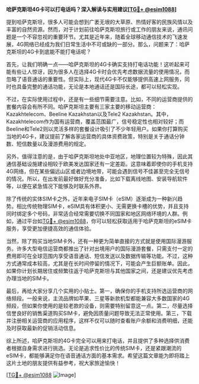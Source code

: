 **哈萨克斯坦4G卡可以打电话吗？深入解读与实用建议[[TG💪+ @esim1088](https://t.me/s/esim1088)]**

提到哈萨克斯坦，很多人可能会想到广袤无垠的大草原、热情好客的民族风情以及丰富的自然资源。然而，对于计划前往哈萨克斯坦旅行或工作的朋友来说，通讯问题是一个不容忽视的重要环节。尤其是近年来，随着全球移动通信技术的飞速发展，4G网络已经成为我们日常生活中不可或缺的一部分。那么，问题来了：哈萨克斯坦的4G卡到底能不能打电话呢？

首先，让我们明确一点——哈萨克斯坦的4G卡确实支持打电话功能！这听起来可能有些让人惊讶，因为很多人在选择4G卡时会优先考虑数据流量的使用情况，而忽略了语音通话的重要性。但实际上，现代4G卡不仅能够提供高速上网服务，同时也具备完整的通话功能，无论是本地通话还是国际长途，都可以轻松实现。

不过，在实际使用过程中，还是有一些细节需要注意。比如，不同的运营商提供的套餐内容会有所不同。哈萨克斯坦主要有三家主要的移动运营商：Kazakhtelecom、Beeline Kazakhstan以及Tele2 Kazakhstan。其中，Kazakhtelecom作为国有运营商，覆盖范围最广，信号稳定性也相对较好；而Beeline和Tele2则以灵活多样的套餐设计吸引了不少年轻用户。如果你打算购买当地的4G卡，建议提前了解各家运营商的具体资费政策，特别是关于通话分钟数、短信数量以及漫游费用的规定。

另外，值得注意的是，由于哈萨克斯坦地处中亚地区，地理位置较为特殊，因此其通信基础设施建设相较于欧美发达国家还有一定差距。这意味着即使你的手机支持4G网络，但在某些偏远山区或者边境地带，可能会遇到信号不佳甚至完全无信号的情况。所以，在出发前最好做好充分准备，比如下载离线地图、安装导航软件等，以便在紧急情况下能够及时联系外界。

除了传统的实体SIM卡之外，近年来电子SIM卡（eSIM）逐渐成为一种新兴趋势。相比传统物理SIM卡，eSIM具有体积更小、无需更换卡槽的优势，并且支持同时绑定多个号码，非常适合经常需要切换不同国家和地区网络环境的人群。例如，通过平台如[TG💪+ @esim1088](https://t.me/s/esim1088)，你可以轻松获取适用于哈萨克斯坦的eSIM卡服务，享受更加便捷高效的通信体验。

当然，除了购买当地SIM卡外，还有一种更为简单直接的方式就是使用国际漫游服务。许多大型电信运营商都推出了针对出境用户的国际漫游套餐，只需支付一定的费用即可在全球范围内享受语音通话、短信发送以及数据传输等功能。不过，这种方式通常成本较高，尤其是在长时间停留的情况下，可能会产生巨额账单。因此，如果你计划长期居住或频繁往返于哈萨克斯坦与其他国家之间，还是建议优先考虑办理当地的SIM卡。

最后，再给大家分享几个实用的小贴士。第一，确保你的手机支持所选运营商的网络频段。一般来说，主流品牌如苹果、三星等新款机型都能兼容大多数国家的4G频段，但如果你使用的是较老款的设备，则需要特别留意这一点。第二，尽量选择信誉良好的销售渠道购买SIM卡，避免因质量问题导致无法正常使用。第三，下载并注册相关运营商的应用程序，这样不仅可以随时查看账户余额和消费明细，还能及时获取最新的促销活动信息。

综上所述，哈萨克斯坦的4G卡完全可以用来打电话，并且提供了多种选择供消费者根据自身需求进行挑选。无论是追求性价比的传统SIM卡，还是紧跟潮流的eSIM卡，都能够满足你在语音通话方面的基本需求。希望这篇文章能为即将踏上这片土地的朋友提供有益参考，祝大家旅途愉快！

[[TG💪+ @esim1088](https://t.me/s/esim1088) ![Image](https://i.postimg.cc/4NQfJmqS/Snipaste-2025-05-13-00-14-12.png)]
